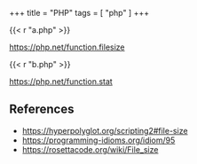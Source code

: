 +++
title = "PHP"
tags = [ "php" ]
+++

{{< r "a.php" >}}

<https://php.net/function.filesize>

{{< r "b.php" >}}

<https://php.net/function.stat>

## References

- <https://hyperpolyglot.org/scripting2#file-size>
- <https://programming-idioms.org/idiom/95>
- <https://rosettacode.org/wiki/File_size>
